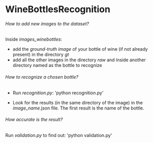 # WineBottlesRecognition

###### How to add new images to the dataset?

Inside *images_winebottles*:

- add the _ground-truth image_ of your bottle of wine (if not already present) in the directory *gt*
- add all the other images in the directory *raw* and inside another directory named as the bottle to recognize

###### How to recognize a chosen bottle?

- Run *recognition.py*:
  'python recognition.py'

- Look for the results (in the same directory of the image) in the *image_name*.json file. The first result is the name of the bottle. 

###### How accurate is the result?

Run *validation.py* to find out:
'python validation.py'
